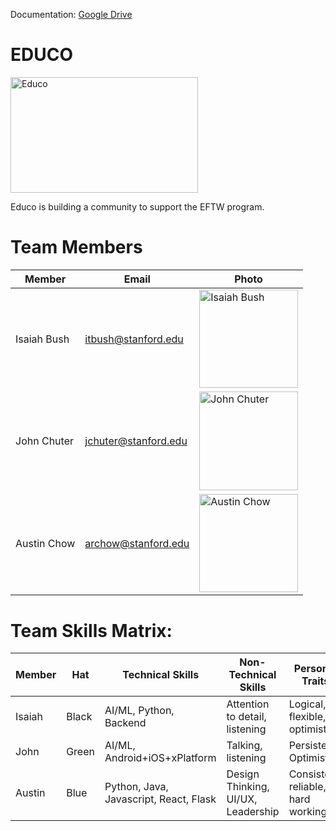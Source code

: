 <!-- test -->
Documentation: [Google Drive](https://drive.google.com/drive/u/0/folders/0APFTgQBenq1pUk9PVA)

# EDUCO

<img src="https://i.imgur.com/oH1r8nv.jpg?1" alt="Educo" width="300" height="185">

Educo is building a community to support the EFTW program.

# Team Members
Member | Email | Photo
--- | --- | ---
Isaiah Bush | itbush@stanford.edu | <img src="https://i.imgur.com/obCDLXb.jpg" alt="Isaiah Bush" width="157.5" height="157.5">
John Chuter | jchuter@stanford.edu | <img src="https://imgur.com/Drzepet.jpg" alt="John Chuter" width="157.5" height="157.5"><!-- cat: https://imgur.com/0MXcoi9.jpg me:https://imgur.com/SnaySFC.jpg #me2:https://imgur.com/Drzepet.jpg -->
Austin Chow | archow@stanford.edu | <img src="https://imgur.com/sxBbwGg.jpg" alt="Austin Chow" width="157.5" height="157.5">

# Team Skills Matrix:

Member | Hat | Technical Skills | Non-Technical Skills | Personal Traits | Desired Growth | Weaknesses
--- | --- | --- | --- | --- | --- | ---
Isaiah | Black | AI/ML, Python, Backend | Attention to detail, listening | Logical, flexible, optimistic | Project management | UI/UX
John | Green | AI/ML, Android+iOS+xPlatform | Talking, listening | Persistent, Optimistic | NLP | Inefficient
Austin | Blue | Python, Java, Javascript, React, Flask | Design Thinking, UI/UX, Leadership | Consistent, reliable, hard working | Product management, group dynamics | Self-critical

